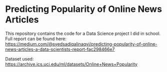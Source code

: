 # Predicting Popularity of Online News Articles

This repository contains the code for a Data Science project I did in school. Full report can be found here:
https://medium.com/@syedsadiqalinaqvi/predicting-popularity-of-online-news-articles-a-data-scientists-report-fac298466e7

Dataset used:
https://archive.ics.uci.edu/ml/datasets/Online+News+Popularity
